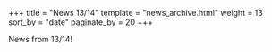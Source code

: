 +++
title = "News 13/14"
template = "news_archive.html"
weight = 13
sort_by = "date"
paginate_by = 20
+++

News from 13/14!

